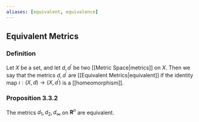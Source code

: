 ```yaml
---
aliases: [equivalent, equivalence]
---
```

## Equivalent Metrics
### Definition
Let $X$ be a set, and let $d, d^{\prime}$ be two [[Metric Space|metrics]] on $X$. Then we say that the metrics $d, d^{\prime}$ are [[Equivalent Metrics|equivalent]] if the identity map $\iota:(X, d) \rightarrow\left(X, d^{\prime}\right)$ is a [[homeomorphism]].

### Proposition 3.3.2
The metrics $d_{1}, d_{2}, d_{\infty}$ on $\mathbf{R}^{n}$ are equivalent.